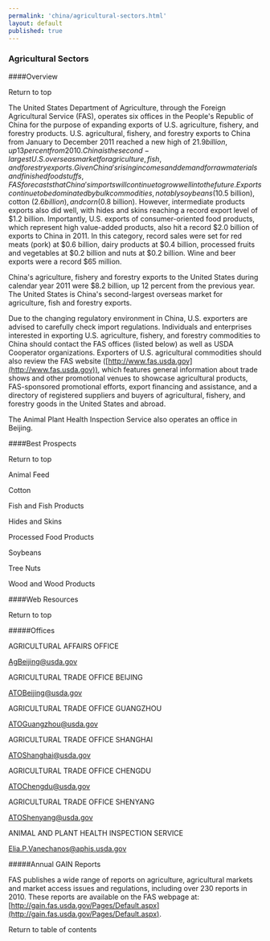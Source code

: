 ```yaml
--- 
permalink: 'china/agricultural-sectors.html' 
layout: default
published: true 
---
```

<h3 id="agricultural-sectors">Agricultural Sectors</h3>



####Overview	



Return to top



The United States Department of Agriculture, through the Foreign Agricultural Service (FAS), operates six offices in the People's Republic of China for the purpose of expanding exports of U.S. agriculture, fishery, and forestry products. U.S. agricultural, fishery, and forestry exports to China from January to December 2011 reached a new high of $21.9 billion, up 13 percent from 2010. China is the second-largest U.S. overseas market for agriculture, fish, and forestry exports. Given China's rising incomes and demand for raw materials and finished foodstuffs, FAS forecasts that China's imports will continue to grow well into the future. Exports continue to be dominated by bulk commodities, notably soybeans ($10.5 billion), cotton ($2.6 billion), and corn ($0.8 billion). However, intermediate products exports also did well, with hides and skins reaching a record export level of $1.2 billion. Importantly, U.S. exports of consumer-oriented food products, which represent high value-added products, also hit a record $2.0 billion of exports to China in 2011. In this category, record sales were set for red meats (pork) at $0.6 billion, dairy products at $0.4 billion, processed fruits and vegetables at $0.2 billion and nuts at $0.2 billion. Wine and beer exports were a record $65 million.



China's agriculture, fishery and forestry exports to the United States during calendar year 2011 were $8.2 billion, up 12 percent from the previous year. The United States is China's second-largest overseas market for agriculture, fish and forestry exports.



Due to the changing regulatory environment in China, U.S. exporters are advised to carefully check import regulations. Individuals and enterprises interested in exporting U.S. agriculture, fishery, and forestry commodities to China should contact the FAS offices (listed below) as well as USDA Cooperator organizations. Exporters of U.S. agricultural commodities should also review the FAS website ([http://www.fas.usda.gov](http://www.fas.usda.gov)), which features general information about trade shows and other promotional venues to showcase agricultural products, FAS-sponsored promotional efforts, export financing and assistance, and a directory of registered suppliers and buyers of agricultural, fishery, and forestry goods in the United States and abroad.



The Animal Plant Health Inspection Service also operates an office in Beijing.





####Best Prospects	



Return to top  



Animal Feed  

Cotton  

Fish and Fish Products  

Hides and Skins  

Processed Food Products  

Soybeans  

Tree Nuts  

Wood and Wood Products  





####Web Resources  



Return to top



#####Offices



AGRICULTURAL AFFAIRS OFFICE  

[AgBeijing@usda.gov](mailto:AgBeijing@usda.gov)  



AGRICULTURAL TRADE OFFICE BEIJING  

[ATOBeijing@usda.gov](mailto:ATOBeijing@usda.gov)  



AGRICULTURAL TRADE OFFICE GUANGZHOU  

[ATOGuangzhou@usda.gov](mailto:ATOGuangzhou@usda.gov)  



AGRICULTURAL TRADE OFFICE SHANGHAI  

[ATOShanghai@usda.gov](mailto:ATOShanghai@usda.gov)  



AGRICULTURAL TRADE OFFICE CHENGDU  

[ATOChengdu@usda.gov](mailto:ATOChengdu@usda.gov)  



AGRICULTURAL TRADE OFFICE SHENYANG  

[ATOShenyang@usda.gov](mailto:ATOShenyang@usda.gov)  



ANIMAL AND PLANT HEALTH INSPECTION SERVICE  

[Elia.P.Vanechanos@aphis.usda.gov](mailto:Elia.P.Vanechanos@aphis.usda.gov)  



#####Annual GAIN Reports



FAS publishes a wide range of reports on agriculture, agricultural markets and market access issues and regulations, including over 230 reports in 2010. These reports are available on the FAS webpage at: [http://gain.fas.usda.gov/Pages/Default.aspx](http://gain.fas.usda.gov/Pages/Default.aspx).



Return to table of contents





